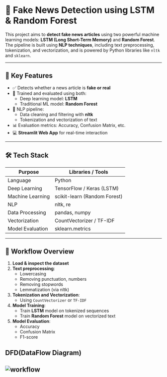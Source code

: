 # 📰 Fake News Detection using LSTM & Random Forest

This project aims to **detect fake news articles** using two powerful machine learning models: **LSTM (Long Short-Term Memory)** and **Random Forest**. The pipeline is built using **NLP techniques**, including text preprocessing, tokenization, and vectorization, and is powered by Python libraries like `nltk` and `sklearn`.

---

## 🚀 Key Features

- ✅ Detects whether a news article is **fake or real**
- 🔁 Trained and evaluated using both:
  - Deep learning model: **LSTM**
  - Traditional ML model: **Random Forest**
- 🧠 NLP pipeline:
  - Data cleaning and filtering with **nltk**
  - Tokenization and vectorization of text
- 📊 Evaluation metrics: Accuracy, Confusion Matrix, etc.
- 💻 **Streamlit Web App** for real-time interaction
---

## 🛠️ Tech Stack

| Purpose                 | Libraries / Tools           |
|------------------------|-----------------------------|
| Language               | Python                      |
| Deep Learning          | TensorFlow / Keras (LSTM)   |
| Machine Learning       | scikit-learn (Random Forest)|
| NLP                    | nltk, re                    |
| Data Processing        | pandas, numpy               |
| Vectorization          | CountVectorizer / TF-IDF    |
| Model Evaluation       | sklearn.metrics             |

---

## 🧪 Workflow Overview

1. **Load & inspect the dataset**
2. **Text preprocessing**:
   - Lowercasing
   - Removing punctuation, numbers
   - Removing stopwords
   - Lemmatization (via nltk)
3. **Tokenization and Vectorization**:
   - Using `CountVectorizer` or `TF-IDF`
4. **Model Training**:
   - Train **LSTM** model on tokenized sequences
   - Train **Random Forest** model on vectorized text
5. **Model Evaluation**:
   - Accuracy
   - Confusion Matrix
   - F1-score

## DFD(DataFlow Diagram)
![workflow]()
---



